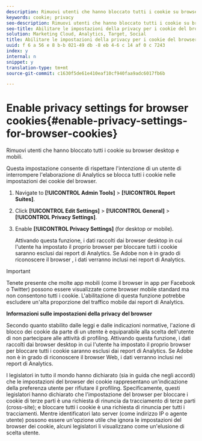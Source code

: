 ```yaml
---
description: Rimuovi utenti che hanno bloccato tutti i cookie su browser desktop e mobili.
keywords: cookie; privacy
seo-description: Rimuovi utenti che hanno bloccato tutti i cookie su browser desktop e mobili.
seo-title: Abilitare le impostazioni della privacy per i cookie del browser
solution: Marketing Cloud, Analytics, Target, Social
title: Abilitare le impostazioni della privacy per i cookie del browser
uuid: f 6 a 56 e 8 b-b 021-49 db -8 eb 4-6 c 14 af 0 c 7243
index: y
internal: n
snippet: y
translation-type: tm+mt
source-git-commit: c1630f5de61e410eaf10cf940faa9adc6017fb6b

---
```



# Enable privacy settings for browser cookies{#enable-privacy-settings-for-browser-cookies}

Rimuovi utenti che hanno bloccato tutti i cookie su browser desktop e mobili.

Questa impostazione consente di rispettare l'intenzione di un utente di interrompere l'elaborazione di Analytics se blocca tutti i cookie nelle impostazioni dei cookie del browser.

1. Navigate to **[!UICONTROL Admin Tools]** &gt; **[!UICONTROL Report Suites]**.
1. Click **[!UICONTROL Edit Settings]** &gt; **[!UICONTROL General]** &gt; **[!UICONTROL Privacy Settings]**.
1. Enable **[!UICONTROL Privacy Settings]** (for desktop or mobile).

   Attivando questa funzione, i dati raccolti dai browser desktop in cui l'utente ha impostato il proprio browser per bloccare tutti i cookie saranno esclusi dai report di Analytics. Se Adobe non è in grado di riconoscere il browser , i dati verranno inclusi nei report di Analytics.

>[!IMPORTANT]
>
>Tenete presente che molte app mobili (come il browser in app per Facebook o Twitter) possono essere visualizzate come browser mobile standard ma non consentono tutti i cookie. L'abilitazione di questa funzione potrebbe escludere un'alta proporzione del traffico mobile dai report di Analytics.

**Informazioni sulle impostazioni della privacy del browser**

Secondo quanto stabilito dalle leggi e dalle indicazioni normative, l'azione di blocco dei cookie da parte di un utente è equiparabile alla scelta dell'utente di non partecipare alle attività di profiling. Attivando questa funzione, i dati raccolti dai browser desktop in cui l'utente ha impostato il proprio browser per bloccare tutti i cookie saranno esclusi dai report di Analytics. Se Adobe non è in grado di riconoscere il browser Web, i dati verranno inclusi nei report di Analytics.

I legislatori in tutto il mondo hanno dichiarato (sia in guida che negli accordi) che le impostazioni del browser dei cookie rappresentano un'indicazione della preferenza utente per rifiutare il profiling. Specificamente, questi legislatori hanno dichiarato che l'impostazione del browser per bloccare i cookie di terze parti è una richiesta di rinuncia da tracciamento di terze parti (cross-site); e bloccare tutti i cookie è una richiesta di rinuncia per tutti i tracciamenti. Mentre identificatori lato server (come indirizzo IP o agente utente) possono essere un'opzione utile che ignora le impostazioni del browser dei cookie, alcuni legislatori li visualizzano come un'elusione di scelta utente.

<!--
<p>Awaiting content from Vinay May 20 2015 </p>
<p>https://wiki.corp.adobe.com/display/omtrcache/Inferred+Opt+Out </p>
<p>https://wiki.corp.adobe.com/display/omtrplatform/Auto-opt-out+For+Users+Who+Block+Cookies </p>
-->

